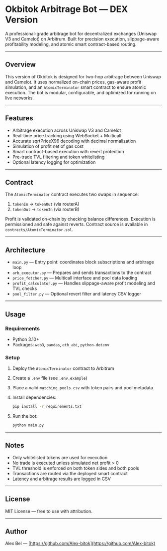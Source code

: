 # Okbitok Arbitrage Bot — DEX Version

A professional-grade arbitrage bot for decentralized exchanges (Uniswap V3 and Camelot) on Arbitrum. Built for precision execution, slippage-aware profitability modeling, and atomic smart contract-based routing.

---

## Overview

This version of Okbitok is designed for two-hop arbitrage between Uniswap and Camelot. It uses normalized on-chain prices, gas-aware profit simulation, and an `AtomicTerminator` smart contract to ensure atomic execution. The bot is modular, configurable, and optimized for running on live networks.

---

## Features

* Arbitrage execution across Uniswap V3 and Camelot
* Real-time price tracking using WebSocket + Multicall
* Accurate sqrtPriceX96 decoding with decimal normalization
* Simulation of profit net of gas cost
* Smart contract-based execution with revert protection
* Pre-trade TVL filtering and token whitelisting
* Optional latency logging for optimization

---

## Contract

The `AtomicTerminator` contract executes two swaps in sequence:

1. `tokenIn` → `tokenOut` (via routerA)
2. `tokenOut` → `tokenIn` (via routerB)

Profit is validated on-chain by checking balance differences. Execution is permissioned and safe against reverts. Contract source is available in `contracts/AtomicTerminator.sol`.

---

## Architecture

* `main.py` — Entry point: coordinates block subscriptions and arbitrage loop
* `arb_executor.py` — Prepares and sends transactions to the contract
* `price_fetcher.py` — Multicall interface and pool data loading
* `profit_calculator.py` — Handles slippage-aware profit modeling and TVL checks
* `pool_filter.py` — Optional revert filter and latency CSV logger

---

## Usage

### Requirements

* Python 3.10+
* Packages: `web3`, `pandas`, `eth_abi`, `python-dotenv`

### Setup

1. Deploy the `AtomicTerminator` contract to Arbitrum
2. Create a `.env` file (see `.env.example`)
3. Place a valid `matching_pools.csv` with token pairs and pool metadata
4. Install dependencies:

   ```bash
   pip install -r requirements.txt
   ```
5. Run the bot:

   ```bash
   python main.py
   ```

---

## Notes

* Only whitelisted tokens are used for execution
* No trade is executed unless simulated net profit > 0
* TVL threshold is enforced on both token sides and both pools
* Transactions are routed via the deployed smart contract
* Latency and arbitrage results are logged in CSV

---

## License

MIT License — free to use with attribution.

---

## Author

Alex Bel  —  [https://github.com/Alex-bitok](https://github.com/Alex-bitok)
